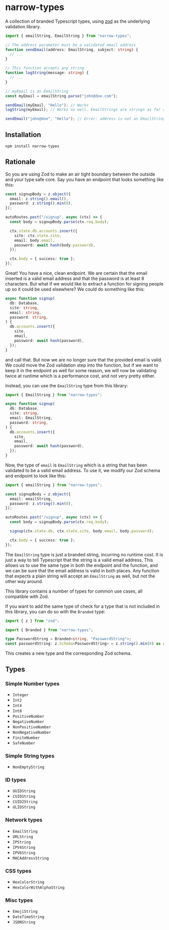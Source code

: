# narrow-types

A collection of branded Typescript types, using [zod](https://github.com/colinhacks/zod/) as the underlying validation library.

```typescript
import { emailString, EmailString } from "narrow-types";

// The address parameter must be a validated email address
function sendEmail(address: EmailString, subject: string) {
  // ...
}

// This function accepts any string
function logString(message: string) {
  // ...
}

// myEmail is an EmailString
const myEmail = emailString.parse("john@doe.com");

sendEmail(myEmail, "Hello"); // Works
logString(myEmail); // Works as well. EmailStrings are strings as far as JS is concerned.

sendEmail("john@doe", "Hello"); // Error: address is not an EmailString
```

## Installation

```bash
npm install narrow-types
```

## Rationale

So you are using Zod to make an air tight boundary between the outside and your type safe core. Say you have an endpoint that looks something like this:

```typescript
const signupBody = z.object({
  email: z.string().email(),
  password: z.string().min(8),
});

autoRoutes.post("/signup", async (ctx) => {
  const body = signupBody.parse(ctx.req.body);

  ctx.state.db.accounts.insert({
    site: ctx.state.site,
    email: body.email,
    password: await hash(body.password),
  });

  ctx.body = { success: true };
});
```

Great! You have a nice, clean endpoint. We are certain that the email inserted is a valid email address and that the password is at least 8 characters. But what if we would like to extract a function for signing people up so it could be used elsewhere? We could do something like this:

```typescript
async function signup(
  db: Database,
  site: string,
  email: string,
  password: string,
) {
  db.accounts.insert({
    site,
    email,
    password: await hash(password),
  });
}
```

and call that. But now we are no longer sure that the provided email is valid. We could move the Zod validation step into the function, but if we want to keep it in the endpoint as well for some reason, we will now be validating twice at runtime which is a performance cost, and not very pretty either.

Instead, you can use the `EmailString` type from this library:

```typescript
import { EmailString } from "narrow-types";

async function signup(
  db: Database,
  site: string,
  email: EmailString,
  password: string,
) {
  db.accounts.insert({
    site,
    email,
    password: await hash(password),
  });
}
```

Now, the type of `email` is `EmailString` which is a string that has been validated to be a valid email address. To use it, we modify our Zod schema and endpoint to look like this:

```typescript
import { emailString } from "narrow-types";

const signupBody = z.object({
  email: emailString,
  password: z.string().min(8),
});

autoRoutes.post("/signup", async (ctx) => {
  const body = signupBody.parse(ctx.req.body);

  signup(ctx.state.db, ctx.state.site, body.email, body.password);

  ctx.body = { success: true };
});
```

The `EmailString` type is just a branded string, incurring no runtime cost. It is just a way to tell Typescript that the string is a valid email address. This allows us to use the same type in both the endpoint and the function, and we can be sure that the email address is valid in both places. Any function that expects a plain string will accept an `EmailString` as well, but not the other way around.

This library contains a number of types for common use cases, all compatible with Zod.

If you want to add the same type of check for a type that is not included in this library, you can do so with the `Branded` type:

```typescript
import { z } from "zod";

import { Branded } from "narrow-types";

type PasswordString = Branded<string, "PasswordString">;
const passwordString: z.Schema<PasswordString> = z.string().min(8) as any;
```

This creates a new type and the corresponding Zod schema.

## Types

### Simple Number types

- `Integer`
- `Int2`
- `Int4`
- `Int8`
- `PositiveNumber`
- `NegativeNumber`
- `NonPositiveNumber`
- `NonNegativeNumber`
- `FiniteNumber`
- `SafeNumber`

### Simple String types

- `NonEmptyString`

### ID types

- `UUIDString`
- `CUIDString`
- `CUID2String`
- `ULIDString`

### Network types

- `EmailString`
- `URLString`
- `IPString`
- `IPV4String`
- `IPV6String`
- `MACAddressString`

### CSS types

- `HexColorString`
- `HexColorWithAlphaString`

### Misc types

- `EmojiString`
- `DateTimeString`
- `JSONString`
